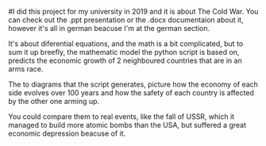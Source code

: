 #I did this project for my university in 2019 and it is about The Cold War.
You can check out the .ppt  presentation or the .docx documentaion about it,
however it's all in german beacuse I'm at the german section. 

It's  about diferential equations, and the math is a bit complicated,
but to sum it up breefly, the mathematic model the python script is based on,
predicts the economic growth of 2 neighboured countries that are in an arms race.

The to diagrams that the script generates, picture how the economy of each side 
evolves over 100 years and how the safety of each country is affected by the other one 
arming up.

You could compare them to real events, like the fall of USSR, which it managed to build 
more atomic bombs than the USA, but suffered a great economic depression beacuse of it.

